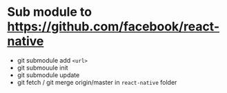 # Sub module to https://github.com/facebook/react-native

- git submodule add `<url>`
- git submouule init
- git submodule update
- git fetch / git merge origin/master in `react-native` folder
